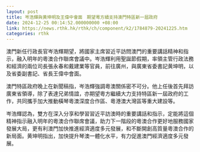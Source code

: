 ```yaml
---
layout: post
title: 岑浩輝與黄坤明及王偉中會面　期望粵方續支持澳門特區新一屆政府
date: 2024-12-25 00:14:52.000000000 +08:00
link: https://news.rthk.hk/rthk/ch/component/k2/1784879-20241225.htm
categories: rthk
---
```


澳門新任行政長官岑浩輝期望，將國家主席習近平訪問澳門的重要講話精神和指示，融入明年的粵澳合作聯席會議中。岑浩輝利用聖誕節假期，率領主管行政法務和經濟的兩位司長張永春和戴建業等官員，前往廣州，與廣東省委書記黄坤明，以及省委副書記、省長王偉中會面。

澳門特區政府晚上在新聞稿指，岑浩輝強調粵澳關係密不可分。他上任後首先拜訪廣東省領導，除了表達兄弟情誼，亦期望粵方繼續大力支持特區新一屆政府的工作，共同攜手加大推動橫琴粵澳深度合作區、粵港澳大灣區等重大建設等。

岑浩輝認為，雙方在深入分享和學習習近平訪澳時的重要講話和指示，定能將這個精神指示融入明年的粵澳合作聯席會議，助力下一階段的粵澳合作更好地服務國家發展大局，更有利澳門加快推進經濟適度多元發展，和不斷開創高質量粵澳合作的新局面。黄坤明指出，加快提升琴澳一體化水平，有力促進澳門經濟適度多元發展。
